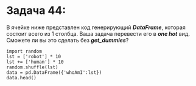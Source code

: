 # Задача 44: 
В ячейке ниже представлен код генерирующий ***DataFrame***, которая состоит всего из 1 столбца. Ваша задача перевести его в ***one hot*** вид. Сможете ли вы это сделать без ***get_dummies***?
```
import random
lst = ['robot'] * 10
lst += ['human'] * 10
random.shuffle(lst)
data = pd.DataFrame({'whoAmI':lst})
data.head()
```
